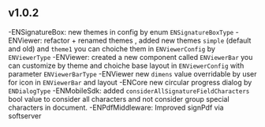## v1.0.2

-ENSignatureBox: new themes in config by enum `ENSignatureBoxType`
-ENViewer: refactor + renamed themes , added new themes `simple`  (default and old) and `theme1`  you can choiche them in `ENViewerConfig` by `ENViewerType`
-ENViewer: created a new component called `ENViewerBar` you can customize by theme and choiche base layout in `ENViewerConfig` with parameter `ENViewerBarType`
-ENViewer new `dimens` value overridable by user for icon in `ENViewerBar` and layout 
-ENCore new circular progress dialog by `ENDialogType`
-ENMobileSdk: added `considerAllSignatureFieldCharacters` bool value to consider all characters and not consider group special characters in document.
-ENPdfMiddleware:  Improved signPdf via softserver